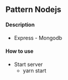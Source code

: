 ## Pattern Nodejs

#### Description

- Express - Mongodb

#### How to use

* Start server
    - yarn start
